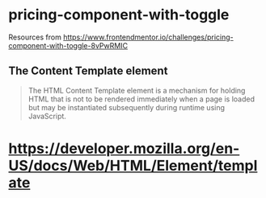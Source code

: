 # pricing-component-with-toggle

Resources from https://www.frontendmentor.io/challenges/pricing-component-with-toggle-8vPwRMIC

## The Content Template element
  
  > The HTML Content Template element is a mechanism for holding HTML that is not to be rendered immediately when a page is loaded but may be instantiated subsequently during runtime using JavaScript.


# https://developer.mozilla.org/en-US/docs/Web/HTML/Element/template
